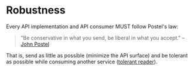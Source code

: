 # Robustness 
Every API implementation and API consumer MUST follow Postel's law:

> "Be conservative in what you send, be liberal in what you accept."
> – [John Postel](https://en.wikipedia.org/wiki/Robustness_principle)

That is, send as little as possible (minimize the API surface) and be tolerant as possible while consuming another service ([tolerant reader](https://martinfowler.com/bliki/TolerantReader.html)).

